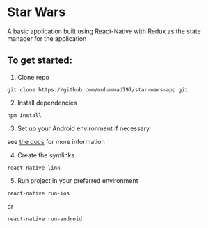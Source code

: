 # Star Wars
A basic application built using React-Native with Redux as the state manager for the application

## To get started:

1. Clone repo
```
git clone https://github.com/muhammad797/star-wars-app.git
```

2. Install dependencies
```
npm install
```

3. Set up your Android environment if necessary

see [the docs](https://facebook.github.io/react-native/docs/getting-started.html) for more information

4. Create the symlinks
```
react-native link
```

5. Run project in your preferred environment
```
react-native run-ios
```
or
```
react-native run-android
```
